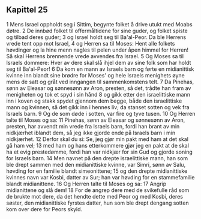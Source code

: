 ## Kapittel 25

1 Mens Israel oppholdt seg i Sittim, begynte folket å drive utukt med Moabs døtre.
2 De innbød folket til offermåltidene for sine guder, og folket spiste og tilbad deres guder;
3 og Israel holdt seg til Ba'al-Peor. Da ble Herrens vrede tent opp mot Israel,
4 og Herren sa til Moses: Hent alle folkets høvdinger og la hine menn nagles til pelen under åpen himmel for Herren! Så skal Herrens brennende vrede avvendes fra Israel.
5 Og Moses sa til Israels dommere: Hver av dere skal slå ihjel dem av sine folk som har holdt seg til Ba'al-Peor!
6 Da kom en mann av Israels barn og førte en midianittisk kvinne inn blandt sine brødre for Moses' og hele Israels menighets øyne mens de satt og gråt ved inngangen til sammenkomstens telt.
7 Da Pinehas, sønn av Eleasar og sønnesønn av Aron, presten, så det, trådte han fram av menigheten og tok et spyd i sin hånd
8 og gikk etter den israelittiske mann inn i koven og stakk spydet gjennom dem begge, både den israelittiske mann og kvinnen, så det gikk inn i hennes liv; da stanset sotten og vek fra Israels barn.
9 Og de som døde i sotten, var fire og tyve tusen.
10 Og Herren talte til Moses og sa:
11 Pinehas, sønn av Eleasar og sønnesønn av Aron, presten, har avvendt min vrede fra Israels barn, fordi han brant av min nidkjærhet iblandt dem, så jeg ikke gjorde ende på Israels barn i min nidkjærhet.
12 Derfor skal du si: Se, jeg gjør min pakt med ham at det skal gå ham vel;
13 med ham og hans etterkommere gjør jeg en pakt at de skal ha et evig prestedømme, fordi han var nidkjær for sin Gud og gjorde soning for Israels barn.
14 Men navnet på den drepte israelittiske mann, han som ble drept sammen med den midianittiske kvinne, var Simri, sønn av Salu, høvding for en familie blandt simeonittene;
15 og den drepte midianittiske kvinnes navn var Kosbi, datter av Sur; han var høvding for en stammefamilie blandt midianittene.
16 Og Herren talte til Moses og sa:
17 Angrip midianittene og slå dem!
18 For de angrep dere med de svikefulle råd som de brukte mot dere, da det hendte dette med Peor og med Kosbi, deres søster, den midianittiske fyrstes datter, hun som ble drept dengang sotten kom over dere for Peors skyld.
